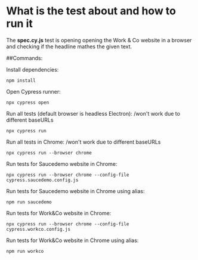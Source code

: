 
# What is the test about and how to run it

The **spec.cy.js** test is opening opening the Work & Co website in a browser and checking if the headline mathes the given text.

##Commands:

Install dependencies:
```
npm install
```
Open Cypress runner:
```
npx cypress open
```
Run all tests (default browser is headless Electron): /won't work due to different baseURLs
```
npx cypress run
```
Run all tests in Chrome: /won't work due to different baseURLs
```
npx cypress run --browser chrome
```
Run tests for Saucedemo website in Chrome:
```
npx cypress run --browser chrome --config-file cypress.saucedemo.config.js
```
Run tests for Saucedemo website in Chrome using alias:
```
npm run saucedemo
```
Run tests for Work&Co website in Chrome:
```
npx cypress run --browser chrome --config-file cypress.workco.config.js  
```
Run tests for Work&Co website in Chrome using alias:
```
npm run workco
```